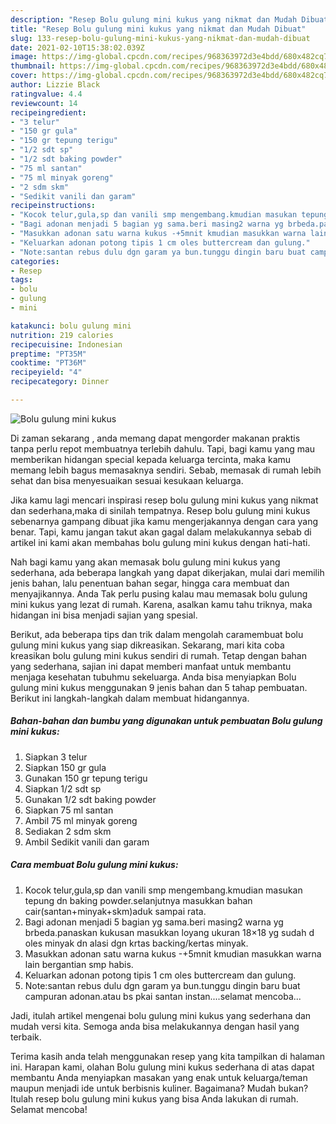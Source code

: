 ```yaml
---
description: "Resep Bolu gulung mini kukus yang nikmat dan Mudah Dibuat"
title: "Resep Bolu gulung mini kukus yang nikmat dan Mudah Dibuat"
slug: 133-resep-bolu-gulung-mini-kukus-yang-nikmat-dan-mudah-dibuat
date: 2021-02-10T15:38:02.039Z
image: https://img-global.cpcdn.com/recipes/968363972d3e4bdd/680x482cq70/bolu-gulung-mini-kukus-foto-resep-utama.jpg
thumbnail: https://img-global.cpcdn.com/recipes/968363972d3e4bdd/680x482cq70/bolu-gulung-mini-kukus-foto-resep-utama.jpg
cover: https://img-global.cpcdn.com/recipes/968363972d3e4bdd/680x482cq70/bolu-gulung-mini-kukus-foto-resep-utama.jpg
author: Lizzie Black
ratingvalue: 4.4
reviewcount: 14
recipeingredient:
- "3 telur"
- "150 gr gula"
- "150 gr tepung terigu"
- "1/2 sdt sp"
- "1/2 sdt baking powder"
- "75 ml santan"
- "75 ml minyak goreng"
- "2 sdm skm"
- "Sedikit vanili dan garam"
recipeinstructions:
- "Kocok telur,gula,sp dan vanili smp mengembang.kmudian masukan tepung dn baking powder.selanjutnya masukkan bahan cair(santan+minyak+skm)aduk sampai rata."
- "Bagi adonan menjadi 5 bagian yg sama.beri masing2 warna yg brbeda.panaskan kukusan masukkan loyang ukuran 18×18 yg sudah d oles minyak dn alasi dgn krtas backing/kertas minyak."
- "Masukkan adonan satu warna kukus -+5mnit kmudian masukkan warna lain bergantian smp habis."
- "Keluarkan adonan potong tipis 1 cm oles buttercream dan gulung."
- "Note:santan rebus dulu dgn garam ya bun.tunggu dingin baru buat campuran adonan.atau bs pkai santan instan....selamat mencoba..."
categories:
- Resep
tags:
- bolu
- gulung
- mini

katakunci: bolu gulung mini 
nutrition: 219 calories
recipecuisine: Indonesian
preptime: "PT35M"
cooktime: "PT36M"
recipeyield: "4"
recipecategory: Dinner

---
```



![Bolu gulung mini kukus](https://img-global.cpcdn.com/recipes/968363972d3e4bdd/680x482cq70/bolu-gulung-mini-kukus-foto-resep-utama.jpg)

Di zaman  sekarang , anda memang dapat mengorder makanan praktis tanpa perlu repot membuatnya terlebih dahulu. Tapi, bagi kamu yang mau memberikan hidangan special kepada keluarga tercinta, maka kamu memang lebih bagus memasaknya sendiri. Sebab, memasak di rumah lebih sehat dan bisa menyesuaikan sesuai kesukaan keluarga.

Jika kamu lagi mencari inspirasi resep bolu gulung mini kukus yang nikmat dan sederhana,maka di sinilah tempatnya. Resep bolu gulung mini kukus  sebenarnya gampang dibuat jika kamu mengerjakannya dengan cara yang benar. Tapi, kamu jangan takut akan gagal dalam melakukannya 
sebab di artikel ini kami akan membahas bolu gulung mini kukus dengan hati-hati.  



Nah bagi kamu yang akan memasak bolu gulung mini kukus yang sederhana, ada beberapa langkah yang dapat dikerjakan, mulai dari memilih jenis bahan, lalu penentuan bahan segar, hingga cara membuat dan menyajikannya. Anda Tak perlu pusing kalau mau memasak bolu gulung mini kukus yang lezat di rumah. Karena, asalkan kamu  tahu triknya, maka hidangan ini bisa menjadi sajian yang spesial.

Berikut, ada beberapa tips dan trik dalam mengolah caramembuat bolu gulung mini kukus yang siap dikreasikan. Sekarang, mari kita coba kreasikan bolu gulung mini kukus sendiri di rumah. Tetap dengan bahan yang sederhana, sajian ini dapat memberi manfaat untuk membantu menjaga kesehatan tubuhmu sekeluarga. Anda bisa menyiapkan Bolu gulung mini kukus menggunakan 9 jenis bahan dan 5 tahap pembuatan. Berikut ini langkah-langkah dalam membuat hidangannya.

<!--inarticleads1-->

##### Bahan-bahan dan bumbu yang digunakan untuk pembuatan Bolu gulung mini kukus:

1. Siapkan 3 telur
1. Siapkan 150 gr gula
1. Gunakan 150 gr tepung terigu
1. Siapkan 1/2 sdt sp
1. Gunakan 1/2 sdt baking powder
1. Siapkan 75 ml santan
1. Ambil 75 ml minyak goreng
1. Sediakan 2 sdm skm
1. Ambil Sedikit vanili dan garam




<!--inarticleads2-->

##### Cara membuat Bolu gulung mini kukus:

1. Kocok telur,gula,sp dan vanili smp mengembang.kmudian masukan tepung dn baking powder.selanjutnya masukkan bahan cair(santan+minyak+skm)aduk sampai rata.
1. Bagi adonan menjadi 5 bagian yg sama.beri masing2 warna yg brbeda.panaskan kukusan masukkan loyang ukuran 18×18 yg sudah d oles minyak dn alasi dgn krtas backing/kertas minyak.
1. Masukkan adonan satu warna kukus -+5mnit kmudian masukkan warna lain bergantian smp habis.
1. Keluarkan adonan potong tipis 1 cm oles buttercream dan gulung.
1. Note:santan rebus dulu dgn garam ya bun.tunggu dingin baru buat campuran adonan.atau bs pkai santan instan....selamat mencoba...




Jadi, itulah artikel mengenai  bolu gulung mini kukus  yang sederhana dan mudah versi kita. Semoga anda bisa melakukannya dengan hasil yang terbaik. 

Terima kasih anda telah menggunakan resep yang kita tampilkan di halaman ini. Harapan kami, olahan  Bolu gulung mini kukus sederhana di atas dapat membantu Anda menyiapkan masakan yang enak untuk keluarga/teman maupun menjadi ide untuk berbisnis kuliner. Bagaimana? Mudah bukan? Itulah resep bolu gulung mini kukus yang bisa Anda lakukan di rumah. Selamat mencoba!

